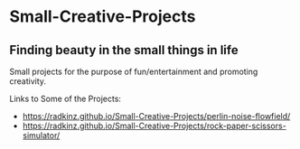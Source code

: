 # Small-Creative-Projects
## Finding beauty in the small things in life
Small projects for the purpose of fun/entertainment and promoting creativity.

Links to Some of the Projects:
* https://radkinz.github.io/Small-Creative-Projects/perlin-noise-flowfield/ 
* https://radkinz.github.io/Small-Creative-Projects/rock-paper-scissors-simulator/
